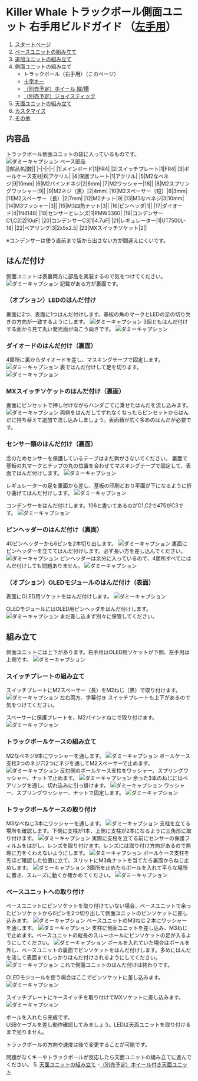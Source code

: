 # Killer Whale トラックボール側面ユニット 右手用ビルドガイド （[左手用](../左手用/側面ユニット_トラックボール.md)）

1. [スタートページ](../README.md)
2. [ベースユニットの組み立て](../右手用/2_ベースユニット.md)
3. [追加ユニットの組み立て](../右手用/3_追加ユニット.md)
4. 側面ユニットの組み立て
   - トラックボール（右手用）（このページ）
   - [十字キー](../右手用/4_側面ユニット_十字キー.md)
   - [（別売予定）ホイール 縦/横](../右手用/4_側面ユニット_ホイール.md)
   - [（別売予定）ジョイスティック](../右手用/4_側面ユニット_ジョイスティック.md)
5.  [天面ユニットの組み立て](../右手用/5_天面ユニット.md)
6. [カスタマイズ](../右手用/6_カスタマイズ.md)
7. [その他](../右手用/7_その他.md)

## 内容品
トラックボール側面ユニットの袋に入っているものです。
![ダミーキャプション ベース部品](../img/IMG_.jpeg)  
||部品名|数||
|-|-|-|-|
|1|メインボード|1|FR4|
|2|スイッチプレート|1|FR4|
|3|ボールケース支柱|6|アクリル|
|4|保護プレート|1|アクリル|
|5|M2なべネジ|9|10mm|
|6|M2バインドネジ|2|6mm|
|7|M2ワッシャー|18||
|8|M2スプリングワッシャー|9||
|9|M2ネジ（黒）|2|4mm|
|10|M2スペーサー（短）|6|3mm|
|11|M2スペーサー（長）|2|7mm|
|12|M2ナット|9|
|13|M3なべネジ|3|10mm|
|14|M3ワッシャー|3||
|15|M3四角ナット|3||
|16|ピンヘッダ|1||
|17|ダイオード|4|1N4148|
|18|センサーとレンズ|1|PMW3360|
|19|コンデンサーC1,C2|2|10uF|
|20|コンデンサーC3|1|4.7uF|
|21|レギュレーター|1|UT7500L-18|
|22|ベアリング|3|2x5x2.5|
|23|MXスイッチソケット|2||

※コンデンサーは使う直前まで袋から出さない方が間違えにくいです。

## はんだ付け
側面ユニットは表裏両方に部品を実装するので気をつけてください。
![ダミーキャプション ](../img/IMG_.jpeg)
記載がある方が裏面です。
### （オプション）LEDのはんだ付け
裏面に2つ、表面に1つはんだ付けします。基板の角のマークとLEDの足の切り欠きの方向が一致するようにします。
![ダミーキャプション ](../img/IMG_.jpeg)
3個ともはんだ付けする面から見て丸い発光面が向こう向きです。
![ダミーキャプション ](../img/IMG_.jpeg)

### ダイオードのはんだ付け（裏面）
4箇所に裏からダイオードを差し、マスキングテープで固定します。
![ダミーキャプション ](../img/IMG_.jpeg)
表ではんだ付けして足を切ります。
![ダミーキャプション ](../img/IMG_.jpeg)

### MXスイッチソケットのはんだ付け（裏面）
裏面にピンセットで押し付けながらハンダごてに乗せたはんだを流し込みます。
![ダミーキャプション ](../img/IMG_.jpeg)
両側をはんだしてずれなくなったらピンセットからはんだに持ち替えて追加で流し込みしましょう。表面積が広く多めのはんだが必要です。

### センサー類のはんだ付け（裏面）
念のためセンサーを保護しているテープはまだ剥がさないでください。
裏面で基板の丸マークとチップの丸の位置を合わせてマスキングテープで固定して、表面ではんだ付けします。
![ダミーキャプション ](../img/IMG_.jpeg)

レギュレーターの足を裏面から差し、基板の印刷どおり平面が下になるように折り曲げてはんだ付けします。
![ダミーキャプション ](../img/IMG_.jpeg)

コンデンサーをはんだ付けします。106と書いてあるのがC1,C2で475がC3です。
![ダミーキャプション ](../img/IMG_.jpeg)

### ピンヘッダーのはんだ付け（裏面）
40ピンヘッダーから6ピンを2本切り出します。
![ダミーキャプション ](../img/IMG_.jpeg)
裏面にピンヘッダーを立ててはんだ付けします。必ず長い方を差し込んでください。
![ダミーキャプション ](../img/IMG_.jpeg)
ピンヘッダーは余分に入っているので、4箇所すべてにはんだ付けしても問題ありません。
![ダミーキャプション ](../img/IMG_.jpeg)

### （オプション）OLEDモジュールのはんだ付け（表面）
表面にOLED用ソケットをはんだ付けします。
![ダミーキャプション ](../img/IMG_.jpeg)

OLEDモジュールにはOLED用ピンヘッダをはんだ付けします。
![ダミーキャプション ](../img/IMG_.jpeg)
まだ差し込まず別々に保管してください。

## 組み立て
側面ユニットには上下があります。右手用はOLED用ソケットが下側、左手用は上側です。
![ダミーキャプション ](../img/IMG_.jpeg)
### スイッチプレートの組み立て
スイッチプレートにM2スペーサー（長）をM2ねじ（黒）で取り付けます。
![ダミーキャプション 左右両方、字幕付き](../img/IMG_.jpeg)
スイッチプレートも上下があるので気をつけてください。
  
スペーサーに保護プレートを、M2バインドねじで取り付けます。
![ダミーキャプション ](../img/IMG_.jpeg)

### トラックボールケースの組み立て
M2なべネジ9本にワッシャーを通します。
![ダミーキャプション ](../img/IMG_.jpeg)
ボールケース支柱3つのネジ穴2つにネジを通してM2スペーサーで止めます。
![ダミーキャプション ](../img/IMG_.jpeg)
反対側のボールケース支柱をワッシャー、スプリングワッシャー、ナットで止めます。
![ダミーキャプション ](../img/IMG_.jpeg)
余った3本のねじにはベアリングを通し、切れ込みに引っ掛けます。
![ダミーキャプション ](../img/IMG_.jpeg)
ワッシャー、スプリングワッシャー、ナットで固定します。
![ダミーキャプション ](../img/IMG_.jpeg)

### トラックボールケースの取り付け
M3なべねじ3本にワッシャーを通します。
![ダミーキャプション ](../img/IMG_.jpeg)
支柱を立てる場所を確認します。下側に支柱が1本、上側に支柱が2本になるように三角形に取り付けます。
![ダミーキャプション ](../img/IMG_.jpeg)
実際に支柱を立てる前にセンサーの保護フィルムをはがし、レンズを取り付けます。レンズには取り付け方向があるので無理に力をくわえないようにします。
![ダミーキャプション ](../img/IMG_.jpeg)
ボールケース支柱を先ほど確認した位置に立て、スリットにM3角ナットを当てたら裏面からねじ止めします。
![ダミーキャプション ](../img/IMG_.jpeg)
3箇所を止めたらボールを入れて平らな場所に置き、スムーズに動くか確かめてください。
![ダミーキャプション ](../img/IMG_.jpeg)

### ベースユニットへの取り付け
ベースユニットにピンソケットを取り付けていない場合、ベースユニットで余ったピンソケットから6ピンを2つ切り出して側面ユニットのピンソケットに差し込みます。
![ダミーキャプション ](../img/IMG_.jpeg)
ベースユニットのM3ねじ２本にワッシャーを通します。
![ダミーキャプション ](../img/IMG_.jpeg)
支柱に側面ユニットを差し込み、M3ねじで止めます。ベースユニットの縦長のスルーホールにピンソケットの足が入るようにしてください。
![ダミーキャプション ](../img/IMG_.jpeg)
ボールを入れていた場合はボールを外し、ベースユニットの裏面でピンソケットをはんだ付けします。多めにはんだを流して表面までしっかりはんだ付けされるようにしてください。
![ダミーキャプション ](../img/IMG_.jpeg)
これで側面ユニットのはんだ付けは終わりです。

OLEDモジュールを使う場合はここでピンソケットに差し込みます。
![ダミーキャプション ](../img/IMG_.jpeg)

スイッチプレートにキースイッチを取り付けてMXソケットに差し込みます。
![ダミーキャプション ](../img/IMG_.jpeg)

ボールを入れたら完成です。  
USBケーブルを差し動作確認してみましょう。LEDは天面ユニットを取り付けるまで光りません。

トラックボールの方向や速度は後で変更することが可能です。


問題がなくキーやトラックボールが反応したら天面ユニットの組み立てに進んでください。
5. [天面ユニットの組み立て](../右手用/天面ユニット.md)
    -[（別売予定）ホイール付き天面ユニット](../右手用/ホイール付き天面ユニット.md)
